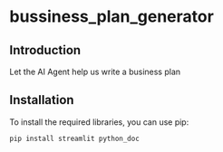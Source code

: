 # bussiness_plan_generator

## Introduction
Let the AI Agent help us write a business plan

## Installation
To install the required libraries, you can use pip:

```bash
pip install streamlit python_doc
